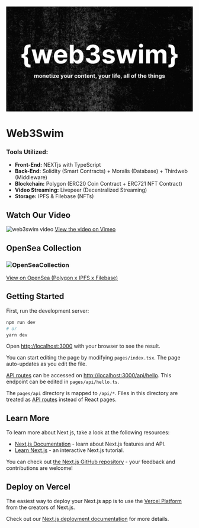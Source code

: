 ![header-image](./public/web3swim-banner-image.png)

# Web3Swim

### Tools Utilized:
* **Front-End:** NEXTjs with TypeScript
* **Back-End:** Solidity (Smart Contracts) + Moralis (Database) + Thirdweb (Middleware)
* **Blockchain:** Polygon (ERC20 Coin Contract + ERC721 NFT Contract)
* **Video Streaming:** Livepeer (Decentralized Streaming)
* **Storage:** IPFS & Filebase (NFTs)

## Watch Our Video
![web3swim video](https://i.vimeocdn.com/video/1388936696-bcbee6764c4e5c270c6bf47e795059be30d9a32782907f50233f739c9b6a54ab-d?mw=1100&mh=464)
[View the video on Vimeo](https://vimeo.com/685326701/807ea6509e)

## OpenSea Collection
### ![OpenSeaCollection](https://lh3.googleusercontent.com/55ltjtMGyMCQp90LjJHO2QPDhkhaEmTt2ABssovHO7TJMF5re9nbXhUW_UHxIFg2beS3Ex5xQLXNXk1vRBAJbEWYMehIfmh6KOntYA=s130)
[View on OpenSea (Polygon x IPFS x Filebase)](https://testnets.opensea.io/collection/web3swim-nft)

## Getting Started

First, run the development server:

```bash
npm run dev
# or
yarn dev
```

Open [http://localhost:3000](http://localhost:3000) with your browser to see the result.

You can start editing the page by modifying `pages/index.tsx`. The page auto-updates as you edit the file.

[API routes](https://nextjs.org/docs/api-routes/introduction) can be accessed on [http://localhost:3000/api/hello](http://localhost:3000/api/hello). This endpoint can be edited in `pages/api/hello.ts`.

The `pages/api` directory is mapped to `/api/*`. Files in this directory are treated as [API routes](https://nextjs.org/docs/api-routes/introduction) instead of React pages.

## Learn More

To learn more about Next.js, take a look at the following resources:

- [Next.js Documentation](https://nextjs.org/docs) - learn about Next.js features and API.
- [Learn Next.js](https://nextjs.org/learn) - an interactive Next.js tutorial.

You can check out [the Next.js GitHub repository](https://github.com/vercel/next.js/) - your feedback and contributions are welcome!

## Deploy on Vercel

The easiest way to deploy your Next.js app is to use the [Vercel Platform](https://vercel.com/new?utm_medium=default-template&filter=next.js&utm_source=create-next-app&utm_campaign=create-next-app-readme) from the creators of Next.js.

Check out our [Next.js deployment documentation](https://nextjs.org/docs/deployment) for more details.
